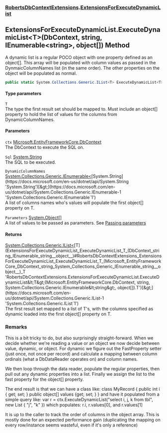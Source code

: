 ### [RobertsDbContextExtensions](RobertsDbContextExtensions 'RobertsDbContextExtensions').[ExtensionsForExecuteDynamicList](ExtensionsForExecuteDynamicList 'RobertsDbContextExtensions.ExtensionsForExecuteDynamicList')
## ExtensionsForExecuteDynamicList.ExecuteDynamicList&lt;T&gt;(DbContext, string, IEnumerable&lt;string&gt;, object[]) Method
A dynamic list is a regular POCO object with one property defined
as an object[]. This array will be populated with column values
as passed in the DynmaicColumnNames list (in the same order). The
other properties on the object will be populated as normal.
```csharp
public static System.Collections.Generic.IList<T> ExecuteDynamicList<T>(this Microsoft.EntityFrameworkCore.DbContext ctx, string Sql, System.Collections.Generic.IEnumerable<string> DynamicColumnNames, params object[] Parameters);
```
#### Type parameters
<a name='RobertsDbContextExtensions_ExtensionsForExecuteDynamicList_ExecuteDynamicList_T_(Microsoft_EntityFrameworkCore_DbContext_string_System_Collections_Generic_IEnumerable_string__object__)_T'></a>
`T`  
The type the first result set should be mapped to. Must include an object[] property to 
            hold the list of values for the columns from DynamicColumnNames.
  
#### Parameters
<a name='RobertsDbContextExtensions_ExtensionsForExecuteDynamicList_ExecuteDynamicList_T_(Microsoft_EntityFrameworkCore_DbContext_string_System_Collections_Generic_IEnumerable_string__object__)_ctx'></a>
`ctx` [Microsoft.EntityFrameworkCore.DbContext](https://docs.microsoft.com/en-us/dotnet/api/Microsoft.EntityFrameworkCore.DbContext 'Microsoft.EntityFrameworkCore.DbContext')  
The DbContext to execute the SQL on.
  
<a name='RobertsDbContextExtensions_ExtensionsForExecuteDynamicList_ExecuteDynamicList_T_(Microsoft_EntityFrameworkCore_DbContext_string_System_Collections_Generic_IEnumerable_string__object__)_Sql'></a>
`Sql` [System.String](https://docs.microsoft.com/en-us/dotnet/api/System.String 'System.String')  
The SQL to be executed.
  
<a name='RobertsDbContextExtensions_ExtensionsForExecuteDynamicList_ExecuteDynamicList_T_(Microsoft_EntityFrameworkCore_DbContext_string_System_Collections_Generic_IEnumerable_string__object__)_DynamicColumnNames'></a>
`DynamicColumnNames` [System.Collections.Generic.IEnumerable&lt;](https://docs.microsoft.com/en-us/dotnet/api/System.Collections.Generic.IEnumerable-1 'System.Collections.Generic.IEnumerable`1')[System.String](https://docs.microsoft.com/en-us/dotnet/api/System.String 'System.String')[&gt;](https://docs.microsoft.com/en-us/dotnet/api/System.Collections.Generic.IEnumerable-1 'System.Collections.Generic.IEnumerable`1')  
A list of columns names who's values will populate
            the first object[] property on T.
  
<a name='RobertsDbContextExtensions_ExtensionsForExecuteDynamicList_ExecuteDynamicList_T_(Microsoft_EntityFrameworkCore_DbContext_string_System_Collections_Generic_IEnumerable_string__object__)_Parameters'></a>
`Parameters` [System.Object](https://docs.microsoft.com/en-us/dotnet/api/System.Object 'System.Object')[[]](https://docs.microsoft.com/en-us/dotnet/api/System.Array 'System.Array')  
A list of values to be passed as parameters. See [Passing parameters](https://github.com/rmacfadyen/RobertsDbContextExtensions/blob/master/Parameters.md 'https://github.com/rmacfadyen/RobertsDbContextExtensions/blob/master/Parameters.md')
  
#### Returns
[System.Collections.Generic.IList&lt;](https://docs.microsoft.com/en-us/dotnet/api/System.Collections.Generic.IList-1 'System.Collections.Generic.IList`1')[T](ExtensionsForExecuteDynamicList_ExecuteDynamicList_T_(DbContext_string_IEnumerable_string__object__)#RobertsDbContextExtensions_ExtensionsForExecuteDynamicList_ExecuteDynamicList_T_(Microsoft_EntityFrameworkCore_DbContext_string_System_Collections_Generic_IEnumerable_string__object__)_T 'RobertsDbContextExtensions.ExtensionsForExecuteDynamicList.ExecuteDynamicList&lt;T&gt;(Microsoft.EntityFrameworkCore.DbContext, string, System.Collections.Generic.IEnumerable&lt;string&gt;, object[]).T')[&gt;](https://docs.microsoft.com/en-us/dotnet/api/System.Collections.Generic.IList-1 'System.Collections.Generic.IList`1')  
The first result set mapped to a list of T's, with the columns
            specified as dynamic loaded into the first object[] property on T.
            
### Remarks
This is a bit tricky to do, but also surprisingly straight-forward.
When we decide whether we're reading a value or an object we now
decide between value, dynamic, or object. For dynamic we figure
out the FastProperty setter (just once, not once per record) and
calculate a mapping between column ordinals (what a DbDataReader
operates on) and column names. 

We then loop through the data reader, populate the regular properties,
then pull out any dynamic properties into a list. Finally we assign
the list to the fast property for the object[] property.

The end result is that we can have a class like:
  class MyRecord {
    public int i { get; set; }
    public object[] values {get; set; }
  }
and have it populated from a simple query like:
  var r = ctx.ExecuteDynamicList<MyRecord>("select i, j, k from tbl", new List<string> { "j", "k" })
which populates: r.i, r.values[0], and r.values[1]

It is up to the caller to track the order of columns in the object array.
This is mostly done for an expected performance gain (duplicating the
mapping on every row/instance seems wasteful, even if it's only a reference)
